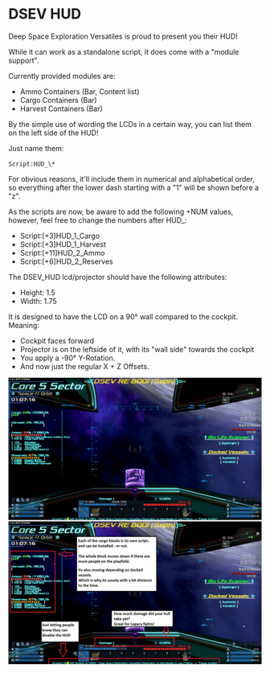 DSEV HUD
========

Deep Space Exploration Versatiles is proud to present you their HUD!

While it can work as a standalone script, it does come with a "module support".

Currently provided modules are:
* Ammo Containers (Bar, Content list)
* Cargo Containers (Bar)
* Harvest Containers (Bar)

By the simple use of wording the LCDs in a certain way, you can list them on the left side of the HUD!

Just name them: 

	Script:HUD_\*

For obvious reasons, it'll include them in numerical and alphabetical order, so everything after the lower dash starting with a "1" will be shown before a "z".

As the scripts are now, be aware to add the following +NUM values, however, feel free to change the numbers after HUD_:
* Script:[+3]HUD_1_Cargo
* Script:[+3]HUD_1_Harvest
* Script:[+11]HUD_2_Ammo
* Script:[+6]HUD_2_Reserves

The DSEV_HUD lcd/projector should have the following attributes:
* Height: 1.5
* Width: 1.75

It is designed to have the LCD on a 90° wall compared to the cockpit.  Meaning:
* Cockpit faces forward
* Projector is on the leftside of it, with its "wall side" towards the cockpit
* You apply a -90° Y-Rotation.
* And now just the regular X + Z Offsets.

![](DSEV_HUD_All.jpg)
![](DSEV_HUD_Explained.jpg)